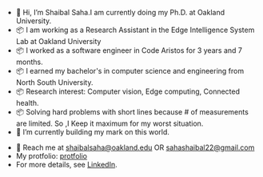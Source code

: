 - 👋 Hi, I’m Shaibal Saha.I am currently doing my Ph.D. at Oakland University.<br>
- :package: I am working as a Research Assistant in the Edge Intelligence System Lab at Oakland University
- :package: I worked as a software engineer in Code Aristos for 3 years and 7 months.
- :package: I earned my bachelor's in computer science and engineering from North South University.
- :package: Research interest:  Computer vision, Edge computing, Connected health.
- :package: Solving hard problems with short lines because # of measurements are limited. So ,I Keep it maximum for my worst situation.
- 🌱 I’m currently building my mark on this world. 
<!-- - 👀 I’m looking to collaborate on different medical related edge computing projects -->
- :email: Reach me at <email>shaibalsaha@oakland.edu </email> OR  <email>sahashaibal22@gmail.com </email>
- My protfolio: [protfolio](https://shaibal13.github.io/)
- For more details, see [LinkedIn](https://www.linkedin.com/in/shaibal-saha/). 


<!---
shaibal13/shaibal13 is a ✨ special ✨ repository because its `README.md` (this file) appears on your GitHub profile.
You can click the Preview link to take a look at your changes.
--->
